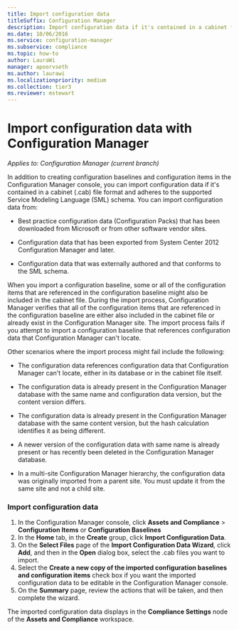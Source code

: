 ```yaml
---
title: Import configuration data
titleSuffix: Configuration Manager
description: Import configuration data if it's contained in a cabinet file format and adheres to the supported Service Modeling Language schema.
ms.date: 10/06/2016
ms.service: configuration-manager
ms.subservice: compliance
ms.topic: how-to
author: LauraWi
manager: apoorvseth
ms.author: laurawi
ms.localizationpriority: medium
ms.collection: tier3
ms.reviewer: mstewart
---
```

# Import configuration data with Configuration Manager

*Applies to: Configuration Manager (current branch)*

In addition to creating configuration baselines and configuration items in the Configuration Manager console, you can import configuration data if it's contained in a cabinet (.cab) file format and adheres to the supported Service Modeling Language (SML) schema. You can import configuration data from:

- Best practice configuration data (Configuration Packs) that has been downloaded from Microsoft or from other software vendor sites.

- Configuration data that has been exported from System Center 2012 Configuration Manager and later.

- Configuration data that was externally authored and that conforms to the SML schema.

When you import a configuration baseline, some or all of the configuration items that are referenced in the configuration baseline might also be included in the cabinet file. During the import process, Configuration Manager verifies that all of the configuration items that are referenced in the configuration baseline are either also included in the cabinet file or already exist in the Configuration Manager site. The import process fails if you attempt to import a configuration baseline that references configuration data that Configuration Manager can't locate.

Other scenarios where the import process might fail include the following:

-   The configuration data references configuration data that Configuration Manager can't locate, either in its database or in the cabinet file itself.

-   The configuration data is already present in the Configuration Manager database with the same name and configuration data version, but the content version differs.

-   The configuration data is already present in the Configuration Manager database with the same content version, but the hash calculation identifies it as being different.

-   A newer version of the configuration data with same name is already present or has recently been deleted in the Configuration Manager database.

-   In a multi-site Configuration Manager hierarchy, the configuration data was originally imported from a parent site. You must update it from the same site and not a child site.

### Import configuration data

1.  In the Configuration Manager console, click **Assets and Compliance** > **Configuration Items** or **Configuration Baselines**
2.  In the **Home** tab, in the **Create** group, click **Import Configuration Data**.
3.  On the **Select Files** page of the **Import Configuration Data Wizard**, click **Add**, and then in the **Open** dialog box, select the .cab files you want to import.
4.  Select the **Create a new copy of the imported configuration baselines and configuration items** check box if you want the imported configuration data to be editable in the Configuration Manager console.
5.  On the **Summary** page, review the actions that will be taken, and then complete the wizard.

The imported configuration data displays in the **Compliance Settings** node of the **Assets and Compliance** workspace.
